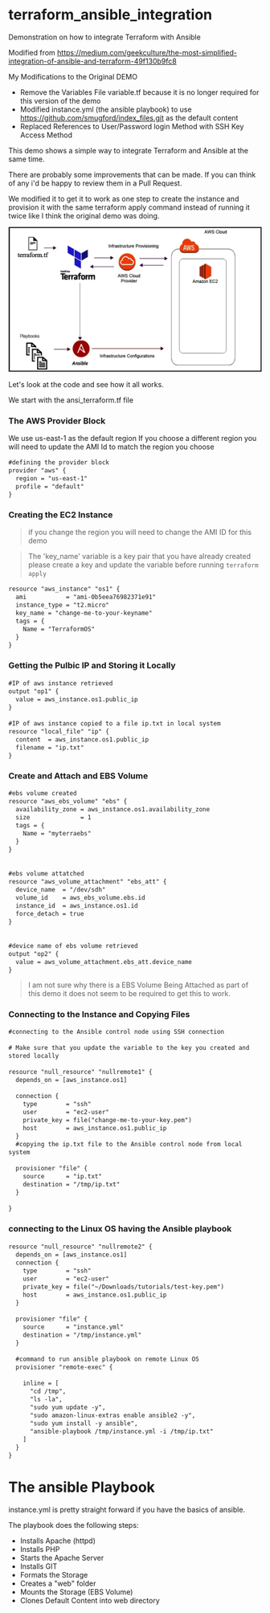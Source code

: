 # terraform_ansible_integration
Demonstration on how to integrate Terraform with Ansible

Modified from https://medium.com/geekculture/the-most-simplified-integration-of-ansible-and-terraform-49f130b9fc8

My Modifications to the Original DEMO
* Remove the Variables File variable.tf because it is no longer required for this version of the demo
* Modified instance.yml (the ansible playbook) to use https://github.com/smugford/index_files.git as the default content
* Replaced References to User/Password login Method with SSH Key Access Method

This demo shows a simple way to integrate Terraform and Ansible at the same time.

There are probably some improvements that can be made. If you can think of any i'd be happy to review them in a Pull Request.

We modified it to get it to work as one step to create the instance and provision it with the same terraform apply command instead of running it twice like I think the original demo was doing.

![Infrastructure Diagram](/infra_diagram.webp?raw=true "Infrastructure Diagram")


Let's look at the code and see how it all works.

We start with the ansi_terraform.tf file

### The AWS Provider Block
We use us-east-1 as the default region
If you choose a different region you will need to update the AMI Id to match the region you choose

```
#defining the provider block
provider "aws" {
  region = "us-east-1"
  profile = "default"	
}
```

### Creating the EC2 Instance

> if you change the region you will need to change the AMI ID for this demo

> The 'key_name' variable is a key pair that you have already created please create a key and update the variable before running ```terraform apply```


```#aws instance creation
resource "aws_instance" "os1" {
  ami           = "ami-0b5eea76982371e91"
  instance_type = "t2.micro"
  key_name = "change-me-to-your-keyname"
  tags = {
    Name = "TerraformOS"
  }
}
```

### Getting the Pulbic IP and Storing it Locally

```
#IP of aws instance retrieved
output "op1" {
  value = aws_instance.os1.public_ip
}

#IP of aws instance copied to a file ip.txt in local system
resource "local_file" "ip" {
  content  = aws_instance.os1.public_ip
  filename = "ip.txt"
}
```

### Create and Attach and EBS Volume

```
#ebs volume created
resource "aws_ebs_volume" "ebs" {
  availability_zone = aws_instance.os1.availability_zone
  size              = 1
  tags = {
    Name = "myterraebs"
  }
}


#ebs volume attatched
resource "aws_volume_attachment" "ebs_att" {
  device_name  = "/dev/sdh"
  volume_id    = aws_ebs_volume.ebs.id
  instance_id  = aws_instance.os1.id
  force_detach = true
}


#device name of ebs volume retrieved
output "op2" {
  value = aws_volume_attachment.ebs_att.device_name
}
```
> I am not sure why there is a EBS Volume Being Attached as part of this demo it does not seem to be required to get this to work. 

### Connecting to the Instance and Copying Files

```
#connecting to the Ansible control node using SSH connection

# Make sure that you update the variable to the key you created and stored locally

resource "null_resource" "nullremote1" {
  depends_on = [aws_instance.os1]

  connection {
    type        = "ssh"
    user        = "ec2-user"
    private_key = file("change-me-to-your-key.pem")
    host        = aws_instance.os1.public_ip
  }
  #copying the ip.txt file to the Ansible control node from local system

  provisioner "file" {
    source      = "ip.txt"
    destination = "/tmp/ip.txt"
  }

}
```

### connecting to the Linux OS having the Ansible playbook
```
resource "null_resource" "nullremote2" {
  depends_on = [aws_instance.os1]
  connection {
    type        = "ssh"
    user        = "ec2-user"
    private_key = file("~/Downloads/tutorials/test-key.pem")
    host        = aws_instance.os1.public_ip
  }

  provisioner "file" {
    source      = "instance.yml"
    destination = "/tmp/instance.yml"
  }

  #command to run ansible playbook on remote Linux OS
  provisioner "remote-exec" {

    inline = [
      "cd /tmp",
      "ls -la",
      "sudo yum update -y",
      "sudo amazon-linux-extras enable ansible2 -y",
      "sudo yum install -y ansible",
      "ansible-playbook /tmp/instance.yml -i /tmp/ip.txt"
    ]
  }
}
```

# The ansible Playbook
instance.yml is pretty straight forward if you have the basics of ansible.

The playbook does the following steps:
* Installs Apache (httpd)
* Installs PHP
* Starts the Apache Server
* Installs GIT
* Formats the Storage
* Creates a "web" folder
* Mounts the Storage (EBS Volume)
* Clones Default Content into web directory